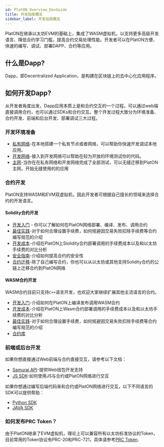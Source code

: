 ```yaml
---
id: PlatON_Overview_DevGuide
title: 开发指南概览
sidebar_label: 开发指南概览
---
```


PlatON在继承以太坊EVM的基础上，集成了WASM虚拟机，以支持更多高级开发语言、降低合约学习门槛，提高合约交易处理性能。开发者可以在PlatON方便、快速的编写、调试、部署DAPP、合约等应用。

## 什么是Dapp?

Dapp，即Decentralized Application，是构建在区块链上的去中心化应用程序。

## 如何开发Dapp?

从开发者角度出发，Dapp应用本质上是和合约交互的一个过程。可以通过web端直接调用合约，也可以通过SDKs和合约交互。整个开发过程大致分为环境准备、合约开发、前端和后台开发、部署调试三大过程。

### 开发环境准备

- [私有网络](/docs/zh-CN/Build_Private_Chain)-在本地搭建一个私有节点或者网络，可以帮助你快速开发调试本地应用。
- [开发网络](/docs/zh-CN/Join_Dev_Network)-接入到开发网络可以帮助在较为开放的环境测试你的代码。
- [主网](#)-当你在在私有网络和开发网络完成了全部测试，可以无缝迁移到PlatON主网，开始无缝使用的的应用

### 合约开发

PlatON支持WASM和EVM双虚拟机，因此开发者可根据自己擅长的领域来选择合约的开发语言。

#### Solidity合约开发

 - [开发入门](/docs/zh-CN/Solidity_Dev_Manual) - 你可以了解如何在PlatON网络部署、编译、发布、调用合约
-  [最佳实践](/docs/zh-CN/Solidity_Contract_Best_Practice)-对于如何合理设置手续费，如何规避因交易失败扣除手续费等合约编写规范的介绍
- [开发成本](docs/zh-CN/Solidity_Contract_Dev_Costs)-介绍在PlatON上Slolidity合约部署调用的手续费成本以及和以太坊手续费的对比分析
- [安全指南](/docs/zh-CN/Solidity_Contract_Security_Dev_Guide)-介绍如何提高合约的安全性
- [合约迁移](/docs/zh-CN/Solidity_Contract_Migrate)-除了自己编写合约，你也可以从以太坊或其他支持Solidity合约的公链上迁移合约到PlatON网络

#### WASM合约开发

WASM合约目前只支持`C++`语言开发，也欢迎大家继续扩展其他主流语言的合约。

- [开发入门](/docs/zh-CN/Solidity_Dev_Manual)-介绍如何在PlatON上编译发布调用WASM合约 
- [开发成本](/docs/zh-CN/Solidity_Contract_Dev_Costs)-介绍在PlatON上Wasm合约部署调用的手续费成本以及和以太坊手续费的对比分析
- [最佳实践](/docs/zh-CN/Solidity_Contract_Best_Practice)-对于如何合理设置手续费，如何规避因交易失败扣除手续费等合约编写规范的介绍
- [合约库](/docs/zh-CN/Wasm_Contract_API)


### 前端或后台开发

如果你想直接通过Web前端与合约直接交互，请参考以下文档：
- [Samurai API](/docs/zh-CN/Samurai_API)-提供Web钱包开发支持
- [JS SDK](/docs/zh-CN/JS_SDK)-如何使用JS与合约或PlatON网络进行交互

如果你想通过编写后端代码来和合约或PlatON网络进行交互，以下不同语言的SDK可以提供帮助：
- [Python SDK](/docs/zh-CN/Python_SDK)
- [JAVA SDK](/docs/zh-CN/Java_SDK)


### 如何发布PRC Token？

由于PlatON继承了EVM虚拟机，理论上可以兼容所有以太坊标准协议的Token，目前常用的Token协议有PRC-20和PRC-721，具体请参考[PRC Token](/docs/zh-CN/PRC_Token).


